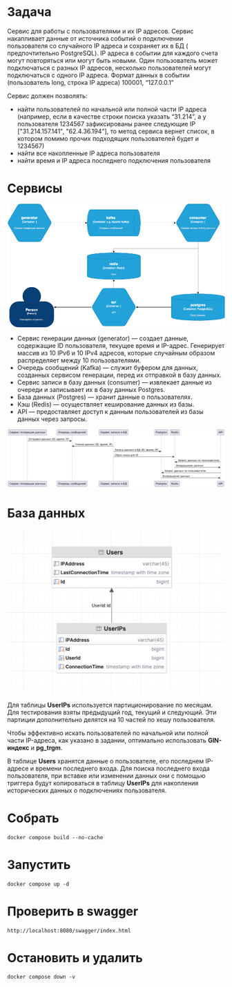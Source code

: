 # Задача

Сервис для работы с пользователями и их IP адресов.
Сервис накапливает данные от источника событий о подключении пользователя со случайного IP адреса и сохраняет их в БД (
предпочтительно PostgreSQL). IP адреса в событии для каждого счета могут повторяться или могут быть новыми. Один
пользователь может подключаться с разных IP адресов, несколько пользователей могут подключаться с одного IP адреса.
Формат данных в событии (пользователь long, строка IP адреса) 100001, “127.0.0.1”

Сервис должен позволять:

- найти пользователей по начальной или полной части IP адреса (например, если в качестве строки поиска указать “31.214”,
  а у пользователя 1234567 зафиксированы ранее следующие IP ["31.214.157.141", "62.4.36.194"], то метод сервиса вернет
  список, в котором помимо прочих подходящих пользователей будет и 1234567)
- найти все накопленные IP адреса пользователя
- найти время и IP адреса последнего подключения пользователя

# Сервисы

![](docs/img1.png)

- Сервис генерации данных (generator) — создает данные, содержащие ID пользователя, текущее время и IP-адрес. Генерирует массив из 10 IPv6 и 10 IPv4 адресов, которые случайным образом распределяет между 10 пользователями.
- Очередь сообщений (Kafka) — служит буфером для данных, созданных сервисом генерации, перед их отправкой в базу данных.
- Сервис записи в базу данных (consumer) — извлекает данные из очереди и записывает их в базу данных Postgres.
- База данных (Postgres) — хранит данные о пользователях.
- Кэш (Redis) — осуществляет кеширование данных из базы.
- API — предоставляет доступ к данным пользователей из базы данных через запросы.

![](docs/img2.png)

# База данных

![](docs/img3.png)

Для таблицы **UserIPs** используется партиционирование по месяцам. Для тестирования взяты предыдущий год, текущий и следующий. Эти партиции дополнительно делятся на 10 частей по хешу пользователя.

Чтобы эффективно искать пользователей по начальной или полной части IP-адреса, как указано в задании, оптимально использовать **GIN-индекс** и **pg_trgm**.

В таблице **Users** хранятся данные о пользователе, его последнем IP-адресе и времени последнего входа. Для поиска последнего входа пользователя, при вставке или изменении данных они с помощью триггера будут копироваться в таблицу **UserIPs** для накопления исторических данных о подключениях пользователя.

# Собрать

```
docker compose build --no-cache
```

# Запустить

```
docker compose up -d
```

# Проверить в swagger

```
http://localhost:8080/swagger/index.html
```

# Остановить и удалить

```
docker compose down -v
```